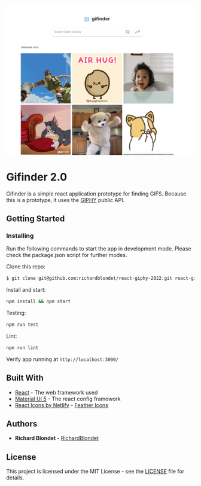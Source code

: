 
![Gifinder](screenshot.png)

# Gifinder 2.0

Gifinder is a simple react application prototype for finding GIFS. Because this is a prototype, it uses the [GIPHY](https://developers.giphy.com/docs/) public API.

## Getting Started

### Installing

Run the following commands to start the app in development mode. Please check the package.json script for further modes.

Clone this repo:
```sh
$ git clone git@github.com:richardblondet/react-giphy-2022.git react-giphy-2022 && cd react-giphy-2022

```
Install and start:
```sh
npm install && npm start
```

Testing:
```sh
npm run test
```

Lint:
```sh
npm run lint
```

Verify app running at `http://localhost:3000/`

## Built With

* [React](https://reactjs.org/) - The web framework used
* [Material UI 5](https://mui.com/) - The react config framework
* [React Icons by Netlify](https://react-icons.netlify.com/) - [Feather Icons](https://feathericons.com/) 

## Authors

* **Richard Blondet**  - [RichardBlondet](https://github.com/richardblondet)

## License

This project is licensed under the MIT License - see the [LICENSE](LICENSE) file for details.
